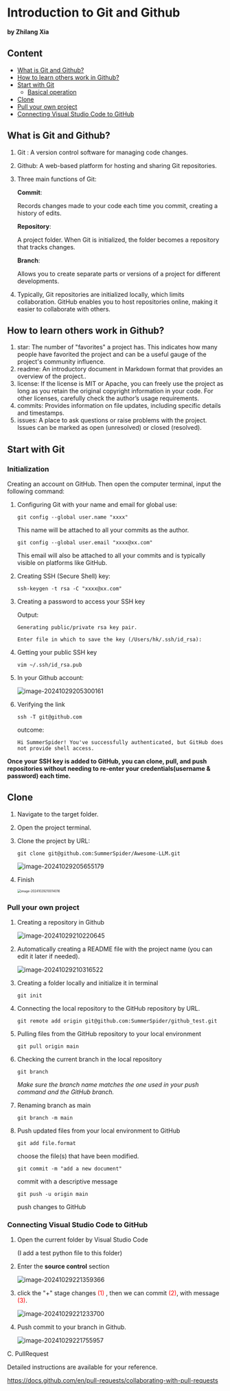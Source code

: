 # Introduction to Git and Github

**by Zhilang Xia**

## Content

- [What is Git and Github?](#what-is-git-and-github)
- [How to learn others work in Github?](#how-to-learn-others-work-in-github)
- [Start with Git](#Start-with-Git)
  - [Basical operation](#Basical-operation)
- [Clone](#clone)
- [Pull your own project](#pull-your-own-project)
- [Connecting Visual Studio Code to GitHub](#connecting-visual-studio-code-to-github)

## What is Git and Github?

1. Git : A version control software for managing code changes.

2. Github: A web-based platform for hosting and sharing Git repositories.

3. Three main functions of Git:

   **Commit**: 

   Records changes made to your code each time you commit, creating a history of edits.

   **Repository**:

    A project folder. When Git is initialized, the folder becomes a repository that tracks changes.

   **Branch**: 

   Allows you to create separate parts or versions of a project for different developments.

4. Typically, Git repositories are initialized locally, which limits collaboration. GitHub enables you to host repositories online, making it easier to collaborate with others.

## How  to learn others work in Github?

1. star: The number of "favorites" a project has. This indicates how many people have favorited the project and can be a useful gauge of the project's community influence.
2. readme: An introductory document in Markdown format that provides an overview of the project..
3. license: If the license is MIT or Apache, you can freely use the project as long as you retain the original copyright information in your code. For other licenses, carefully check the author’s usage requirements.
4. commits: Provides information on file updates, including specific details and timestamps.
5. issues:  A place to ask questions or raise problems with the project. Issues can be marked as open (unresolved) or closed (resolved).

## Start with Git

### Initialization

Creating an account on GitHub. Then open the computer terminal, input the following command:

1. Configuring Git with your name and email for global use:

   `git config --global user.name "xxxx"`

   This name will be attached to all your commits as the author.

   `git config --global user.email "xxxx@xx.com"`

   This email will also be attached to all your commits and is typically visible on platforms like GitHub.

2. Creating SSH (Secure Shell) key:

   `ssh-keygen -t rsa -C "xxxx@xx.com"`

3. Creating a password to access your SSH key

   Output:

   ``Generating public/private rsa key pair.`` 

   `Enter file in which to save the key (/Users/hk/.ssh/id_rsa):`

4. Getting your public SSH key

   `vim ~/.ssh/id_rsa.pub`

5. In your Github account:

   <img src="images/image-20241029205300161.pic.jpg" alt="image-20241029205300161" style="zoom:100%;" />

6. Verifying the link 

   `ssh -T git@github.com`

   outcome:

   `Hi SummerSpider! You've successfully authenticated, but GitHub does not provide shell access.`

**Once your SSH key is added to GitHub, you can clone, pull, and push repositories without needing to re-enter your credentials(username & password) each time.**

##  Clone

1. Navigate to the target folder.

2. Open the project terminal.

3. Clone the project by URL:

    `git clone git@github.com:SummerSpider/Awesome-LLM.git`

   <img src="images/image-20241029205655179.pic.jpg" alt="image-20241029205655179" style="zoom:100%;" />



4. Finish

   <img src="images/image-20241029210014016.pic.jpg" alt="image-20241029210014016" style="zoom:50%;" />

### Pull your own project

1. Creating a repository in Github

   <img src="images/image-20241029210220645.pic.jpg" alt="image-20241029210220645" style="zoom:100%;" />

2. Automatically creating a README file with the project name (you can edit it later if needed).

   <img src="images/image-20241029210316522.pic.jpg" alt="image-20241029210316522" style="zoom:100%;" />

3. Creating a folder locally and initialize it in terminal

   `git init`

4. Connecting the local repository to the GitHub repository by URL.

   `git remote add origin git@github.com:SummerSpider/github_test.git`

5. Pulling files from the GitHub repository to your local environment

   `git pull origin main`

6. Checking the current branch in the local repository 

   `git branch` 

   *Make sure the branch name matches the one used in your push command and the GitHub branch.*

7. Renaming branch as main

   `git branch -m main`

8. Push updated files from your local environment to GitHub

   `git add file.format` 

   choose the file(s) that have been modified.

   `git commit -m "add a new document"` 

   commit with a descriptive message

   `git push -u origin main` 

   push changes to GitHub

### Connecting Visual Studio Code to GitHub

1. Open the current folder by Visual Studio Code

   (I add a test python file to this folder)

2. Enter the **source control** section

   <img src="images/image-20241029221359366.pic.jpg" alt="image-20241029221359366" style="zoom:100%;" />

3. click the "+" stage changes <font color="red">(1)</font> , then we can commit <font color="red">(2)</font>, with message <font color="red">(3)</font>.

   <img src="images/image-20241029221233700.pic.jpg" alt="image-20241029221233700" style="zoom:100%;" />

4. Push commit to your branch in Github.

   <img src="images/image-20241029221755957.pic.jpg" alt="image-20241029221755957" style="zoom:100%;" />

C. PullRequest 

Detailed instructions are available for your reference.

https://docs.github.com/en/pull-requests/collaborating-with-pull-requests

